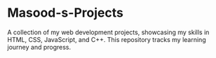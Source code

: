 # Masood-s-Projects
A collection of my web development projects, showcasing my skills in HTML, CSS, JavaScript, and C++. This repository tracks my learning journey and progress.
